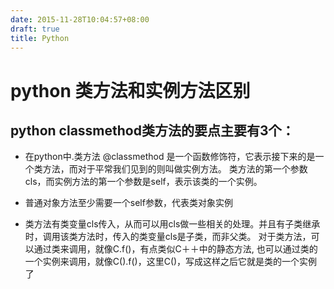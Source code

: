 ```yaml
---
date: 2015-11-28T10:04:57+08:00
draft: true
title: Python
---
```


# python 类方法和实例方法区别

## python classmethod类方法的要点主要有3个：

- 在python中.类方法 @classmethod 是一个函数修饰符，它表示接下来的是一个类方法，而对于平常我们见到的则叫做实例方法。 类方法的第一个参数cls，而实例方法的第一个参数是self，表示该类的一个实例。

- 普通对象方法至少需要一个self参数，代表类对象实例

- 类方法有类变量cls传入，从而可以用cls做一些相关的处理。并且有子类继承时，调用该类方法时，传入的类变量cls是子类，而非父类。 对于类方法，可以通过类来调用，就像C.f()，有点类似C＋＋中的静态方法, 也可以通过类的一个实例来调用，就像C().f()，这里C()，写成这样之后它就是类的一个实例了

